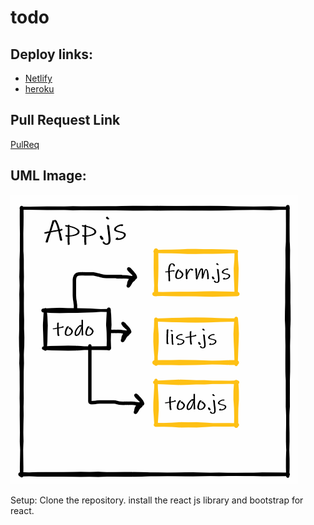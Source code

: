 # todo

## Deploy links:
- [Netlify](https://todo-007.netlify.app/)
- [heroku](https://todo-007.herokuapp.com/)

## Pull Request Link
[PulReq](https://github.com/Fatensamman/todo/pull/1)

## UML Image:
![img](./public/aaaa.PNG)

Setup:
Clone the repository.
install the react js library and bootstrap for react.

